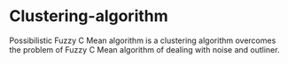 # Clustering-algorithm
Possibilistic Fuzzy C Mean algorithm is a clustering algorithm overcomes the problem of Fuzzy C Mean algorithm of dealing with noise and outliner. 







